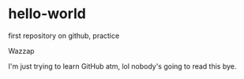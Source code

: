 # hello-world
first repository on github, practice

Wazzap

I'm just trying to learn GitHub atm, lol nobody's going to read this bye.
